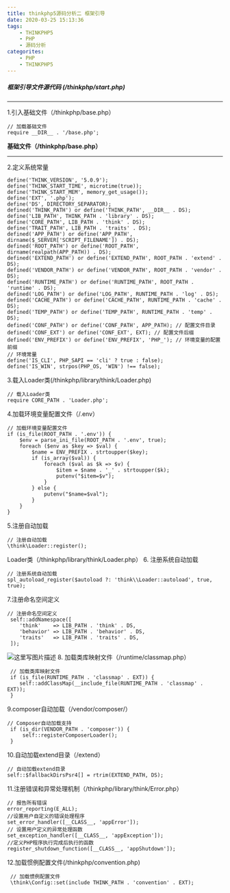 ```yaml
---
title: thinkphp5源码分析二 框架引导
date: 2020-03-25 15:13:36
tags: 
    - THINKPHP5 
    - PHP
    - 源码分析
categorites: 
    - PHP
    - THINKPHP5
---
```


##### 框架引导文件源代码 (/thinkphp/start.php)


----------
1.引入基础文件（/thinkphp/base.php）

```
// 加载基础文件
require __DIR__ . '/base.php';
```
**基础文件（/thinkphp/base.php）**

<!-- more -->
----------
2.定义系统常量

```
define('THINK_VERSION', '5.0.9');
define('THINK_START_TIME', microtime(true));
define('THINK_START_MEM', memory_get_usage());
define('EXT', '.php');
define('DS', DIRECTORY_SEPARATOR);
defined('THINK_PATH') or define('THINK_PATH', __DIR__ . DS);
define('LIB_PATH', THINK_PATH . 'library' . DS);
define('CORE_PATH', LIB_PATH . 'think' . DS);
define('TRAIT_PATH', LIB_PATH . 'traits' . DS);
defined('APP_PATH') or define('APP_PATH', dirname($_SERVER['SCRIPT_FILENAME']) . DS);
defined('ROOT_PATH') or define('ROOT_PATH', dirname(realpath(APP_PATH)) . DS);
defined('EXTEND_PATH') or define('EXTEND_PATH', ROOT_PATH . 'extend' . DS);
defined('VENDOR_PATH') or define('VENDOR_PATH', ROOT_PATH . 'vendor' . DS);
defined('RUNTIME_PATH') or define('RUNTIME_PATH', ROOT_PATH . 'runtime' . DS);
defined('LOG_PATH') or define('LOG_PATH', RUNTIME_PATH . 'log' . DS);
defined('CACHE_PATH') or define('CACHE_PATH', RUNTIME_PATH . 'cache' . DS);
defined('TEMP_PATH') or define('TEMP_PATH', RUNTIME_PATH . 'temp' . DS);
defined('CONF_PATH') or define('CONF_PATH', APP_PATH); // 配置文件目录
defined('CONF_EXT') or define('CONF_EXT', EXT); // 配置文件后缀
defined('ENV_PREFIX') or define('ENV_PREFIX', 'PHP_'); // 环境变量的配置前缀
// 环境常量
define('IS_CLI', PHP_SAPI == 'cli' ? true : false);
define('IS_WIN', strpos(PHP_OS, 'WIN') !== false);
```
3.载入Loader类(/thinkphp/library/think/Loader.php)

```
// 载入Loader类
require CORE_PATH . 'Loader.php';
```
4.加载环境变量配置文件（/.env）

```
// 加载环境变量配置文件
if (is_file(ROOT_PATH . '.env')) {
    $env = parse_ini_file(ROOT_PATH . '.env', true);
    foreach ($env as $key => $val) {
        $name = ENV_PREFIX . strtoupper($key);
        if (is_array($val)) {
            foreach ($val as $k => $v) {
                $item = $name . '_' . strtoupper($k);
                putenv("$item=$v");
            }
        } else {
            putenv("$name=$val");
        }
    }
}
```
5.注册自动加载

```
// 注册自动加载
\think\Loader::register();
```
Loader类（/thinkphp/library/think/Loader.php） 
6. 注册系统自动加载

```
// 注册系统自动加载
spl_autoload_register($autoload ?: 'think\\Loader::autoload', true, true);
```
7.注册命名空间定义

```
// 注册命名空间定义
 self::addNamespace([
    'think'    => LIB_PATH . 'think' . DS,
    'behavior' => LIB_PATH . 'behavior' . DS,
    'traits'   => LIB_PATH . 'traits' . DS,
 ]);
```
![这里写图片描述](https://imgconvert.csdnimg.cn/aHR0cDovL2ltYWdlczIwMTUuY25ibG9ncy5jb20vYmxvZy8xMDQwMzc4LzIwMTcwNi8xMDQwMzc4LTIwMTcwNjIxMTcxNDUxNDc2LTIwNjc5Mjk3MTQucG5n?x-oss-process=image/format,png)
8. 加载类库映射文件（/runtime/classmap.php）

```
 // 加载类库映射文件
 if (is_file(RUNTIME_PATH . 'classmap' . EXT)) {
    self::addClassMap(__include_file(RUNTIME_PATH . 'classmap' . EXT));
 }
```
9.composer自动加载（/vendor/composer/）

```
// Composer自动加载支持
 if (is_dir(VENDOR_PATH . 'composer')) {
     self::registerComposerLoader();
 }
```
10.自动加载extend目录（/extend）

```
// 自动加载extend目录
self::$fallbackDirsPsr4[] = rtrim(EXTEND_PATH, DS);
```
11.注册错误和异常处理机制（/thinkphp/library/think/Error.php）

```
// 报告所有错误
error_reporting(E_ALL);
//设置用户自定义的错误处理程序
set_error_handler([__CLASS__, 'appError']);
// 设置用户定义的异常处理函数
set_exception_handler([__CLASS__, 'appException']);
//定义PHP程序执行完成后执行的函数
register_shutdown_function([__CLASS__, 'appShutdown']);
```
12.加载惯例配置文件(/thinkphp/convention.php)

```
 // 加载惯例配置文件
 \think\Config::set(include THINK_PATH . 'convention' . EXT);
```
